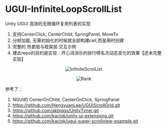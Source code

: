 # UGUI-InfiniteLoopScrollList
Unity UGUI 高效的无限循环复用列表的实现
1. 支持CenterClick, CenterChild, SpringPanel, MoveTo
2. 分帧加载, 无需初始化的时候就全部构建cell,而是用时创建
3. 完整的 热更层与框架层 交互示例
4. 建此repo的目的是实现：开心消消乐的排行榜名次动态变化的效果【还未完整实现】

<p align="center" >
<img src="https://github.com/kaclok/Unity-UGUI-InfiniteScrolList/blob/master/Gifs/gif.gif" alt="InfiniteScrolList" title="InfiniteScrolList view">
</p>

<p align="center" >
<img src="https://github.com/kaclok/Unity-UGUI-InfiniteScrolList/blob/master/Gifs/rank.gif" alt="Rank" title="Rank view">
</p>

参考了：
1. NGUI的 CenterOnChild, CenterOnClick, SpringPanel
2. https://github.com/HengyuanLee/UGUIScrollGrid.git
3. https://github.com/akbiggs/UnityTimer.git
4. https://github.com/kaclok/unity-ui-extensions.git
5. https://github.com/kaclok/ugui-super-scrollview-example.git

